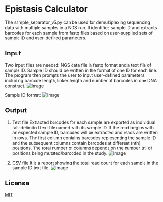 # Epistasis Calculator

The sample_separator_v5.py can be used for demultiplexing sequencing data with multiple samples in a NGS run. It identifies sample ID and extracts barcodes for each sample from fastq files based on user-supplied sets of sample ID and user-defined parameters.

## Input
Two input files are needed: NGS data file in fastq format and a text file of sample ID. Sample ID should be written in the format of one ID for each line. The program then prompts the user to input user-defined parameters including barcode length, linker length and number of barcodes in one DNA construct. 
![Image](/images/s_1.png)

Sample ID format:
![Image](/images/s_2.png)

## Output
1. Text file
Extracted barcodes for each sample are exported as individual tab-delimited text file named with its sample ID. If the read begins with an expected sample ID, barcodes will be extracted and reads are written in rows. The first column contains barcodes representing the sample ID and the subsequent columns contain barcodes at different (nth) positions. The total number of columns depends on the number (n) of positions being mutated/barcoded in the study.
![Image](/images/s_3.png)

1. CSV file
It is a report showing the total read count for each sample in the sample ID text file.
![Image](/images/s_4.png)

## License
[MIT](https://choosealicense.com/licenses/mit/)
